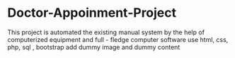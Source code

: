 # Doctor-Appoinment-Project
This project is automated the existing  manual system by the help of computerized equipment and full - fledge computer software 
use html, css, php, sql , bootstrap
add dummy image and dummy content
